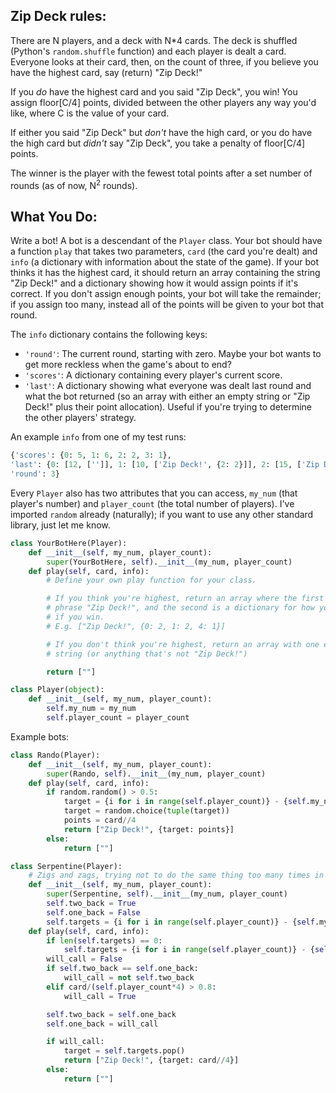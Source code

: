 ## Zip Deck rules:

There are N players, and a deck with N*4 cards.  The deck is shuffled (Python's ```random.shuffle``` function) and each player is dealt a card.  Everyone looks at their card, then, on the count of three, if you believe you have the highest card, say (return) "Zip Deck!"

If you *do* have the highest card and you said "Zip Deck", you win!  You assign floor[C/4] points, divided between the other players any way you'd like, where C is the value of your card.

If either you said "Zip Deck" but *don't* have the high card, or you do have the high card but *didn't* say "Zip Deck", you take a penalty of floor[C/4] points.

The winner is the player with the fewest total points after a set number of rounds (as of now, N<sup>2</sup> rounds).

## What You Do:

Write a bot!  A bot is a descendant of the `Player` class.  Your bot should have a function `play` that takes two parameters, `card` (the card you're dealt) and `info` (a dictionary with information about the state of the game).  If your bot thinks it has the highest card, it should return an array containing the string "Zip Deck!" and a dictionary showing how it would assign points if it's correct.  If you don't assign enough points, your bot will take the remainder; if you assign too many, instead all of the points will be given to your bot that round.

The `info` dictionary contains the following keys:
* `'round'`: The current round, starting with zero.  Maybe your bot wants to get more reckless when the game's about to end?
* `'scores'`: A dictionary containing every player's current score.
* `'last'`: A dictionary showing what everyone was dealt last round and what the bot returned (so an array with either an empty string or "Zip Deck!" plus their point allocation).  Useful if you're trying to determine the other players' strategy.

An example `info` from one of my test runs:
```python
{'scores': {0: 5, 1: 6, 2: 2, 3: 1}, 
'last': {0: [12, ['']], 1: [10, ['Zip Deck!', {2: 2}]], 2: [15, ['Zip Deck!', {1: 3}]], 3: [3, ['Zip Deck!', {1: 0}]]}, 
'round': 3}
```

Every `Player` also has two attributes that you can access, `my_num` (that player's number) and `player_count` (the total number of players).  I've imported `random` already (naturally); if you want to use any other standard library, just let me know.

```python
class YourBotHere(Player):
    def __init__(self, my_num, player_count):
        super(YourBotHere, self).__init__(my_num, player_count)
    def play(self, card, info):
        # Define your own play function for your class.

        # If you think you're highest, return an array where the first element is the
        # phrase "Zip Deck!", and the second is a dictionary for how you'd assign points
        # if you win.
        # E.g. ["Zip Deck!", {0: 2, 1: 2, 4: 1}]

        # If you don't think you're highest, return an array with one element, the empty
        # string (or anything that's not "Zip Deck!")

        return [""]
```

```python
class Player(object):
    def __init__(self, my_num, player_count):
        self.my_num = my_num
        self.player_count = player_count
```

Example bots:

```python
class Rando(Player):
    def __init__(self, my_num, player_count):
        super(Rando, self).__init__(my_num, player_count)
    def play(self, card, info):
        if random.random() > 0.5:
            target = {i for i in range(self.player_count)} - {self.my_num}
            target = random.choice(tuple(target))
            points = card//4
            return ["Zip Deck!", {target: points}]
        else:
            return [""]
```

```python
class Serpentine(Player):
    # Zigs and zags, trying not to do the same thing too many times in a row.
    def __init__(self, my_num, player_count):
        super(Serpentine, self).__init__(my_num, player_count)
        self.two_back = True
        self.one_back = False
        self.targets = {i for i in range(self.player_count)} - {self.my_num}
    def play(self, card, info):
        if len(self.targets) == 0:
            self.targets = {i for i in range(self.player_count)} - {self.my_num}
        will_call = False
        if self.two_back == self.one_back:
            will_call = not self.two_back
        elif card/(self.player_count*4) > 0.8:
            will_call = True

        self.two_back = self.one_back
        self.one_back = will_call

        if will_call:
            target = self.targets.pop()
            return ["Zip Deck!", {target: card//4}]
        else:
            return [""]
```
